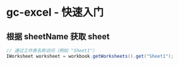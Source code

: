 <!--#region
@author 吴钦飞
@email wuqinfei@qq.com
@create date 2025-08-04 17:28:53
@modify date 2025-08-04 17:29:25
@desc [description]
#endregion-->

# gc-excel - 快速入门

## 根据 sheetName 获取 sheet

```java
// 通过工作表名称访问（例如 "Sheet1"）
IWorksheet worksheet = workbook.getWorksheets().get("Sheet1");
```